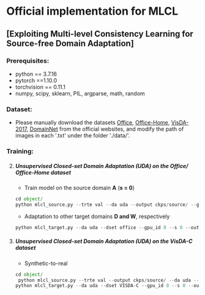 # Official implementation for MLCL

## [Exploiting Multi-level Consistency Learning for Source-free Domain Adaptation]



### Prerequisites:
- python == 3.7.16
- pytorch ==1.10.0
- torchvision == 0.11.1
- numpy, scipy, sklearn, PIL, argparse, math, random

### Dataset:

- Please manually download the datasets [Office](https://drive.google.com/file/d/0B4IapRTv9pJ1WGZVd1VDMmhwdlE/view), [Office-Home](https://drive.google.com/file/d/0B81rNlvomiwed0V1YUxQdC1uOTg/view), [VisDA-2017](https://github.com/VisionLearningGroup/taskcv-2017-public/tree/master/classification), [DomainNet](https://paperswithcode.com/dataset/domainnet) from the official websites, and modify the path of images in each '.txt' under the folder './data/'.


### Training:
2. ##### Unsupervised Closed-set Domain Adaptation (UDA) on the Office/ Office-Home dataset
	- Train model on the source domain **A** (**s = 0**)
    ```python
   cd object/
   python mlcl_source.py --trte val --da uda --output ckps/source/ --gpu_id 0 --dset office --max_epoch 100 --s 0
    ```
	
	- Adaptation to other target domains **D and W**, respectively
    ```python
   python mlcl_target.py --da uda --dset office --gpu_id 0 --s 0 --output_src ckps/source/ --output ckps/target/ --cross_par 0.1 --aug_par 0.3 --psva 0.6 --ent_par 1
    ```
   
3. ##### Unsupervised Closed-set Domain Adaptation (UDA) on the VisDA-C dataset
	- Synthetic-to-real 
    ```python
    cd object/
	 python mlcl_source.py --trte val --output ckps/source/ --da uda --gpu_id 0 --dset VISDA-C --net resnet101 --lr 1e-3 --max_epoch 10 --s 0
	python mlcl_target.py --da uda --dset VISDA-C --gpu_id 0 --s 0 --output_src ckps/source/ --output ckps/target/ --net resnet101 --lr 1e-3 --cross_par 0.1 --aug_par 0.3 --psva 0.1 --ent_par 1
	 ```
	
